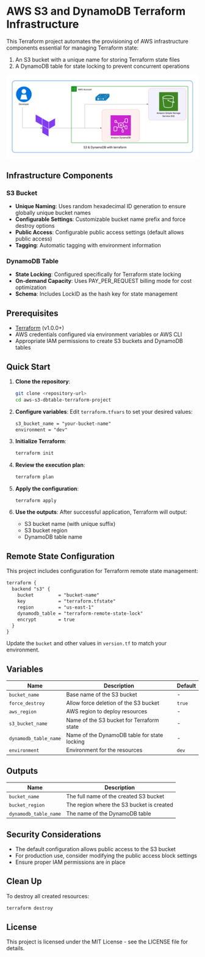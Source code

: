 # AWS S3 and DynamoDB Terraform Infrastructure

This Terraform project automates the provisioning of AWS infrastructure components essential for managing Terraform state:

1. An S3 bucket with a unique name for storing Terraform state files
2. A DynamoDB table for state locking to prevent concurrent operations

![img](./s3.png)

## Infrastructure Components

### S3 Bucket
- **Unique Naming**: Uses random hexadecimal ID generation to ensure globally unique bucket names
- **Configurable Settings**: Customizable bucket name prefix and force destroy options
- **Public Access**: Configurable public access settings (default allows public access)
- **Tagging**: Automatic tagging with environment information

### DynamoDB Table
- **State Locking**: Configured specifically for Terraform state locking
- **On-demand Capacity**: Uses PAY_PER_REQUEST billing mode for cost optimization
- **Schema**: Includes LockID as the hash key for state management

## Prerequisites

- [Terraform](https://www.terraform.io/downloads.html) (v1.0.0+)
- AWS credentials configured via environment variables or AWS CLI
- Appropriate IAM permissions to create S3 buckets and DynamoDB tables

## Quick Start

1. **Clone the repository**:
   ```bash
   git clone <repository-url>
   cd aws-s3-dbtable-terraform-project
   ```

2. **Configure variables**:
   Edit `terraform.tfvars` to set your desired values:
   ```hcl
   s3_bucket_name = "your-bucket-name"
   environment = "dev"
   ```

3. **Initialize Terraform**:
   ```bash
   terraform init
   ```

4. **Review the execution plan**:
   ```bash
   terraform plan
   ```

5. **Apply the configuration**:
   ```bash
   terraform apply
   ```

6. **Use the outputs**:
   After successful application, Terraform will output:
   - S3 bucket name (with unique suffix)
   - S3 bucket region
   - DynamoDB table name

## Remote State Configuration

This project includes configuration for Terraform remote state management:

```hcl
terraform {
  backend "s3" {
    bucket         = "bucket-name"
    key            = "terraform.tfstate"
    region         = "us-east-1"
    dynamodb_table = "terraform-remote-state-lock"
    encrypt        = true
  }
}
```

Update the `bucket` and other values in `version.tf` to match your environment.

## Variables

| Name | Description | Default |
|------|-------------|---------|
| `bucket_name` | Base name of the S3 bucket | - |
| `force_destroy` | Allow force deletion of the S3 bucket | `true` |
| `aws_region` | AWS region to deploy resources | - |
| `s3_bucket_name` | Name of the S3 bucket for Terraform state | - |
| `dynamodb_table_name` | Name of the DynamoDB table for state locking | - |
| `environment` | Environment for the resources | `dev` |

## Outputs

| Name | Description |
|------|-------------|
| `bucket_name` | The full name of the created S3 bucket |
| `bucket_region` | The region where the S3 bucket is created |
| `dynamodb_table_name` | The name of the DynamoDB table |

## Security Considerations

- The default configuration allows public access to the S3 bucket
- For production use, consider modifying the public access block settings
- Ensure proper IAM permissions are in place

## Clean Up

To destroy all created resources:

```bash
terraform destroy
```

## License

This project is licensed under the MIT License - see the LICENSE file for details.